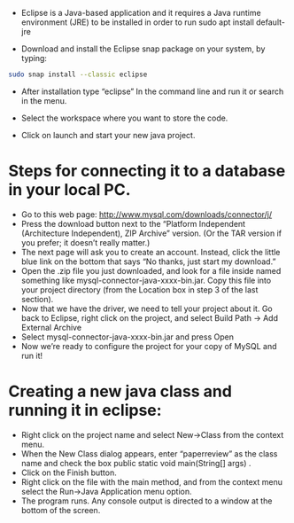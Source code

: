 - Eclipse is a Java-based application and it requires a Java runtime environment (JRE) to be installed in order to run
sudo apt install default-jre

- Download and install the Eclipse snap package on your system, by typing:
```sh
sudo snap install --classic eclipse
```

- After installation type “eclipse” In the command line and run it or search in the menu.

- Select the workspace where you want to store the code.


- Click on launch and start your new java project.




# Steps for connecting it to a database in your local PC.
- Go to this web page: http://www.mysql.com/downloads/connector/j/
- Press the download button next to the “Platform Independent (Architecture Independent), ZIP Archive” version. (Or the TAR version if you prefer; it doesn’t really matter.)
- The next page will ask you to create an account. Instead, click the little blue link on the bottom that says “No thanks, just start my download.”
- Open the .zip file you just downloaded, and look for a file inside named something like mysql-connector-java-xxxx-bin.jar. Copy this file into your project directory (from the Location box in step 3 of the last section).
- Now that we have the driver, we need to tell your project about it. Go back to Eclipse, right click on the project, and select Build Path → Add External Archive
- Select mysql-connector-java-xxxx-bin.jar and press Open
- Now we’re ready to configure the project for your copy of MySQL and run it!

# Creating a new java class and running it in eclipse:
- Right click on the project name and select  New->Class from the context menu.
- When the New Class dialog appears, enter “paperreview” as the class name and check the box public static void main(String[] args) .
- Click on the  Finish button.
- Right click on the file with the  main method, and from the context menu select the Run->Java Application menu option.
- The program runs. Any console output is directed to a window at the bottom of the screen.
      
      
